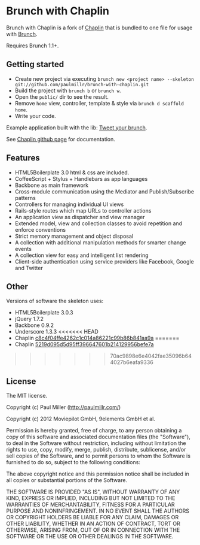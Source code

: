 # Brunch with Chaplin
Brunch with Chaplin is a fork of [Chaplin](https://github.com/chaplinjs/chaplin) that is bundled to one file for usage with [Brunch](http://brunch.io).

Requires Brunch 1.1+.

## Getting started
* Create new project via executing `brunch new <project name> --skeleton git://github.com/paulmillr/brunch-with-chaplin.git`
* Build the project with `brunch b` or `brunch w`.
* Open the `public/` dir to see the result.
* Remove `home` view, controller, template & style via `brunch d scaffold home`.
* Write your code.

Example application built with the lib: [Tweet your brunch](https://github.com/brunch/twitter).

See [Chaplin github page](https://github.com/chaplinjs/chaplin) for
documentation.

## Features
* HTML5Boilerplate 3.0 html & css are included.
* CoffeeScript + Stylus + Handlebars as app languages
* Backbone as main framework
* Cross-module communication using the Mediator and Publish/Subscribe patterns
* Controllers for managing individual UI views
* Rails-style routes which map URLs to controller actions
* An application view as dispatcher and view manager
* Extended model, view and collection classes to avoid repetition and
enforce conventions
* Strict memory management and object disposal
* A collection with additional manipulation methods for smarter change events
* A collection view for easy and intelligent list rendering
* Client-side authentication using service providers like Facebook, Google
and Twitter

## Other
Versions of software the skeleton uses:

* HTML5Boilerplate 3.0.3
* jQuery 1.7.2
* Backbone 0.9.2
* Underscore 1.3.3
<<<<<<< HEAD
* Chaplin [c8c4f04ffe4262c1c014a86221c99b86b841aa9a](https://github.com/moviepilot/chaplin/commit/c8c4f04ffe4262c1c014a86221c99b86b841aa9a)
=======
* Chaplin [5219d095d5d95ff396647601b214129956befe7a](https://github.com/chaplinjs/chaplin/commit/5219d095d5d95ff396647601b214129956befe7a)
>>>>>>> 70ac9898e6e4042fae35096b644027b6eafa9336

## License
The MIT license.

Copyright (c) Paul Miller (http://paulmillr.com/)

Copyright (c) 2012 Moviepilot GmbH, 9elements GmbH et al.

Permission is hereby granted, free of charge, to any person obtaining a copy of
this software and associated documentation files (the "Software"), to deal in
the Software without restriction, including without limitation the rights to
use, copy, modify, merge, publish, distribute, sublicense, and/or sell copies
of the Software, and to permit persons to whom the Software is furnished to do
so, subject to the following conditions:

The above copyright notice and this permission notice shall be included in all
copies or substantial portions of the Software.

THE SOFTWARE IS PROVIDED "AS IS", WITHOUT WARRANTY OF ANY KIND, EXPRESS OR
IMPLIED, INCLUDING BUT NOT LIMITED TO THE WARRANTIES OF MERCHANTABILITY,
FITNESS FOR A PARTICULAR PURPOSE AND NONINFRINGEMENT. IN NO EVENT SHALL THE
AUTHORS OR COPYRIGHT HOLDERS BE LIABLE FOR ANY CLAIM, DAMAGES OR OTHER
LIABILITY, WHETHER IN AN ACTION OF CONTRACT, TORT OR OTHERWISE, ARISING FROM,
OUT OF OR IN CONNECTION WITH THE SOFTWARE OR THE USE OR OTHER DEALINGS IN THE
SOFTWARE.
